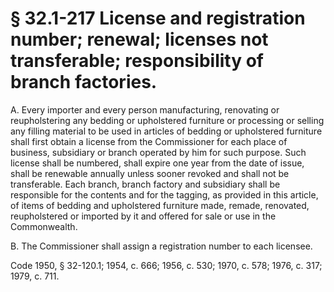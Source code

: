 # § 32.1-217 License and registration number; renewal; licenses not transferable; responsibility of branch factories.

<p>A. Every importer and every person manufacturing, renovating or reupholstering any bedding or upholstered furniture or processing or selling any filling material to be used in articles of bedding or upholstered furniture shall first obtain a license from the Commissioner for each place of business, subsidiary or branch operated by him for such purpose. Such license shall be numbered, shall expire one year from the date of issue, shall be renewable annually unless sooner revoked and shall not be transferable. Each branch, branch factory and subsidiary shall be responsible for the contents and for the tagging, as provided in this article, of items of bedding and upholstered furniture made, remade, renovated, reupholstered or imported by it and offered for sale or use in the Commonwealth.</p><p>B. The Commissioner shall assign a registration number to each licensee.</p><p>Code 1950, § 32-120.1; 1954, c. 666; 1956, c. 530; 1970, c. 578; 1976, c. 317; 1979, c. 711.</p>